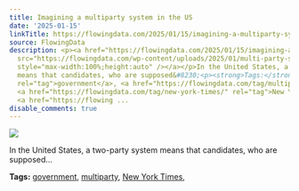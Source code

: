 ```yaml
---
title: Imagining a multiparty system in the US
date: '2025-01-15'
linkTitle: https://flowingdata.com/2025/01/15/imagining-a-multiparty-system-in-the-us/
source: FlowingData
description: <p><a href="https://flowingdata.com/2025/01/15/imagining-a-multiparty-system-in-the-us/"><img
  src="https://flowingdata.com/wp-content/uploads/2025/01/multi-party-system-750x714.png"
  style="max-width:100%;height:auto" /></a></p>In the United States, a two-party system
  means that candidates, who are supposed&#8230;<p><strong>Tags:</strong> <a href="https://flowingdata.com/tag/government/"
  rel="tag">government</a>, <a href="https://flowingdata.com/tag/multiparty/" rel="tag">multiparty</a>,
  <a href="https://flowingdata.com/tag/new-york-times/" rel="tag">New York Times</a>,
  <a href="https://flowing ...
disable_comments: true
---
```

<p><a href="https://flowingdata.com/2025/01/15/imagining-a-multiparty-system-in-the-us/"><img src="https://flowingdata.com/wp-content/uploads/2025/01/multi-party-system-750x714.png" style="max-width:100%;height:auto" /></a></p>In the United States, a two-party system means that candidates, who are supposed&#8230;<p><strong>Tags:</strong> <a href="https://flowingdata.com/tag/government/" rel="tag">government</a>, <a href="https://flowingdata.com/tag/multiparty/" rel="tag">multiparty</a>, <a href="https://flowingdata.com/tag/new-york-times/" rel="tag">New York Times</a>, <a href="https://flowing ...